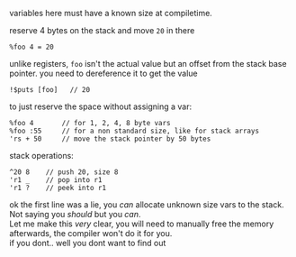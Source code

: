 variables here must have a known size at compiletime.  

reserve 4 bytes on the stack and move `20` in there
```
%foo 4 = 20
```

unlike registers, `foo` isn't the actual value but an offset from the stack base pointer.
you need to dereference it to get the value
```
!$puts [foo]   // 20
```

to just reserve the space without assigning a var:
```
%foo 4       // for 1, 2, 4, 8 byte vars
%foo :55     // for a non standard size, like for stack arrays
'rs + 50     // move the stack pointer by 50 bytes
```

stack operations:
```
^20 8    // push 20, size 8
'r1 _    // pop into r1
'r1 ?    // peek into r1
```

ok the first line was a lie, you *can* allocate unknown size vars to the stack. Not saying you *should* but you *can*.   
Let me make this *very* clear, you will need to manually free the memory afterwards, the compiler won't do it for you.   
if you dont.. well you dont want to find out  
